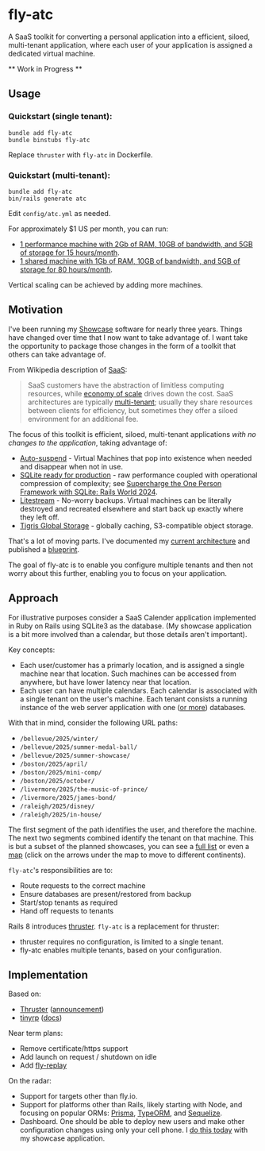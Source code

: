 # fly-atc

A SaaS toolkit for converting a personal application into a efficient, siloed, multi-tenant application, where each user of your application is assigned a dedicated virtual machine.

** Work in Progress **

## Usage

### Quickstart (single tenant):

```
bundle add fly-atc
bundle binstubs fly-atc
```

Replace `thruster` with `fly-atc` in Dockerfile.

### Quickstart (multi-tenant):

```
bundle add fly-atc
bin/rails generate atc
```

Edit `config/atc.yml` as needed.

For approximately $1 US per month, you can run:
  * [1 performance machine with 2Gb of RAM, 10GB of bandwidth, and 5GB of storage for 15 hours/month](https://fly.io/calculator?m=0_0_0_0_0&f=c&b=iad.10&a=no_none&r=shared_0_1_iad&t=10_100_5&u=0_1_100&g=1_performance_15_1_2048_iad_1024_0).
  * [1 shared machine with 1Gb of RAM, 10GB of bandwidth, and 5GB of storage for 80 hours/month](https://fly.io/calculator?m=0_0_0_0_0&f=c&b=iad.10&a=no_none&r=shared_0_1_iad&t=10_100_5&u=0_1_100&g=1_shared_80_1_1048_iad_1024_0).

Vertical scaling can be achieved by adding more machines.

## Motivation

I've been running my [Showcase](https://github.com/rubys/showcase?tab=readme-ov-file#showcase) software for nearly three years.  Things have changed over time that I now want to take advantage of.  I want take the opportunity to package those changes in the form of a toolkit that others can take advantage of.

From Wikipedia description of [SaaS](https://en.wikipedia.org/wiki/Software_as_a_service):

> SaaS customers have the abstraction of limitless computing resources, while [economy of scale](https://en.wikipedia.org/wiki/Economy_of_scale) drives down the cost. SaaS architectures are typically [multi-tenant](https://en.wikipedia.org/wiki/Multi-tenant); usually they share resources between clients for efficiency, but sometimes they offer a siloed environment for an additional fee.

The focus of this toolkit is efficient, siloed, multi-tenant applications *with no changes to the application*, taking advantage of:

* [Auto-suspend](https://community.fly.io/t/autosuspend-is-here-machine-suspension-is-enabled-everywhere/20942) -  Virtual Machines that pop into existence when needed and disappear when not in use.
* [SQLite ready for production](https://rubyonrails.org/2024/11/7/rails-8-no-paas-required#getting-sqlite-ready-for-production) - raw performance coupled with operational compression of complexity; see [Supercharge the One Person Framework with SQLite: Rails World 2024](https://fractaledmind.github.io/2024/10/16/sqlite-supercharges-rails/).
* [Litestream](https://litestream.io/) -  No-worry backups.  Virtual machines can be literally destroyed and recreated elsewhere and start back up exactly where they left off.
* [Tigris Global Storage](https://fly.io/docs/tigris/) - globally caching, S3-compatible object storage.

That's a lot of moving parts.  I've documented my [current architecture](https://github.com/rubys/showcase/blob/main/ARCHITECTURE.md) and published a [blueprint](https://fly.io/docs/blueprints/shared-nothing/).

The goal of fly-atc is to enable you configure multiple tenants and then not worry about this further, enabling you to focus on your application.

## Approach

For illustrative purposes consider a SaaS Calender application implemented in Ruby on Rails using SQLite3 as the database.  (My showcase application is a bit more involved than a calendar, but those details aren't important).

Key concepts:

* Each user/customer has a primarly location, and is assigned a single machine near that location.  Such machines can be accessed from anywhere, but have lower latency near that location.
* Each user can have multiple calendars.  Each calendar is associated with a single tenant on the user's machine.  Each tenant consists a running instance of the web server application with one ([or more](https://rubyonrails.org/2024/11/7/rails-8-no-paas-required#a-solid-reduction-of-dependencies)) databases.

With that in mind, consider the following URL paths:

* `/bellevue/2025/winter/`
* `/bellevue/2025/summer-medal-ball/`
* `/bellevue/2025/summer-showcase/`
* `/boston/2025/april/`
* `/boston/2025/mini-comp/`
* `/boston/2025/october/`
* `/livermore/2025/the-music-of-prince/`
* `/livermore/2025/james-bond/`
* `/raleigh/2025/disney/`
* `/raleigh/2025/in-house/`

The first segment of the path identifies the user, and therefore the machine.  The next two segments combined identify the tenant on that machine.  This is but a subset of the planned showcases, you can see a [full list](https://smooth.fly.dev/showcase/) or even a [map](https://smooth.fly.dev/showcase/regions/) (click on the arrows under the map to move to different continents).

`fly-atc`'s responsibilities are to:
* Route requests to the correct machine
* Ensure databases are present/restored from backup
* Start/stop tenants as required
* Hand off requests to tenants

Rails 8 introduces [thruster](https://rubyonrails.org/2024/11/7/rails-8-no-paas-required#enter-kamal-2--thruster).  `fly-atc` is a replacement for thruster:
  * thruster requires no configuration, is limited to a single tenant.
  * fly-atc enables multiple tenants, based on your configuration.

## Implementation

Based on:
* [Thruster](https://github.com/basecamp/thruster) ([announcement](https://dev.37signals.com/thruster-released/))
* [tinyrp](https://github.com/pgaijin66/tinyrp) ([docs](https://prabeshthapa.medium.com/learn-reverse-proxy-by-creating-one-yourself-using-go-87be2a29d1e))

Near term plans:

* Remove certificate/https support
* Add launch on request / shutdown on idle
* Add [fly-replay](https://fly.io/docs/networking/dynamic-request-routing/)

On the radar:

* Support for targets other than fly.io.
* Support for platforms other than Rails, likely starting with Node, and focusing on popular ORMs: [Prisma](https://www.prisma.io/), [TypeORM](https://typeorm.io/), and [Sequelize](https://sequelize.org/).
* Dashboard.  One should be able to deploy new users and make other configuration changes using only your cell phone.  I [do this today](https://github.com/rubys/showcase/blob/main/ARCHITECTURE.md#administration) with my showcase application.